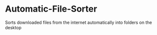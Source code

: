 # Automatic-File-Sorter
Sorts downloaded files from the internet automatically into folders on the desktop
